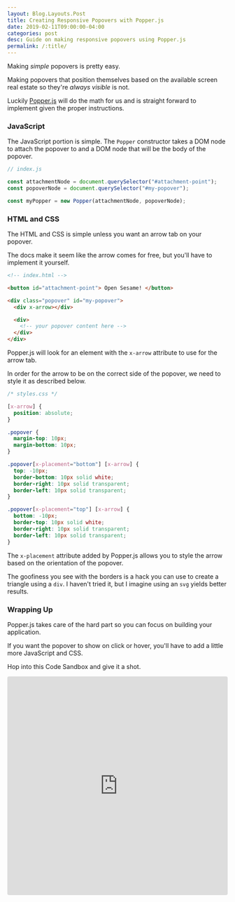 ```yaml
---
layout: Blog.Layouts.Post
title: Creating Responsive Popovers with Popper.js
date: 2019-02-11T09:00:00-04:00
categories: post
desc: Guide on making responsive popovers using Popper.js
permalink: /:title/
---
```


Making _simple_ popovers is pretty easy.

Making popovers that position themselves based on the available screen real estate so they're _always visible_ is not.

Luckily [Popper.js](https://popper.js.org/) will do the math for us and is straight forward to implement given the proper instructions.

### JavaScript

The JavaScript portion is simple. The `Popper` constructor takes a DOM node to attach the popover to and a DOM node that will be the body of the popover.


```javascript
// index.js

const attachmentNode = document.querySelector("#attachment-point");
const popoverNode = document.querySelector("#my-popover");

const myPopper = new Popper(attachmentNode, popoverNode);
```

### HTML and CSS

The HTML and CSS is simple unless you want an arrow tab on your popover.

The docs make it seem like the arrow comes for free, but you'll have to implement it yourself. 

```html
<!-- index.html -->

<button id="attachment-point"> Open Sesame! </button>

<div class="popover" id="my-popover">
  <div x-arrow></div>

  <div>
    <!-- your popover content here -->
  </div>
</div>
```

Popper.js will look for an element with the `x-arrow` attribute to use for the arrow tab.

In order for the arrow to be on the correct side of the popover, we need to style it as described below.

```css
/* styles.css */

[x-arrow] {
  position: absolute;
}

.popover {
  margin-top: 10px;
  margin-bottom: 10px;
}

.popover[x-placement="bottom"] [x-arrow] {
  top: -10px;
  border-bottom: 10px solid white;
  border-right: 10px solid transparent;
  border-left: 10px solid transparent;
}

.popover[x-placement="top"] [x-arrow] {
  bottom: -10px;
  border-top: 10px solid white;
  border-right: 10px solid transparent;
  border-left: 10px solid transparent;
}
```

The `x-placement` attribute added by Popper.js allows you to style the arrow based on the orientation of the popover.

The goofiness you see with the borders is a hack you can use to create a triangle using a `div`. I haven't tried it, but I imagine using an `svg` yields better results.

### Wrapping Up

Popper.js takes care of the hard part so you can focus on building your application.

If you want the popover to show on click or hover, you'll have to add a little more JavaScript and CSS.

Hop into this Code Sandbox and give it a shot.

<iframe src="https://codesandbox.io/embed/501wn1yvk?hidenavigation=1" style="width:100%; height:500px; border:0; border-radius: 4px; overflow:hidden;" sandbox="allow-modals allow-forms allow-popups allow-scripts allow-same-origin"></iframe>

